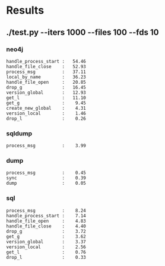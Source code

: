 # Results

## ./test.py --iters 1000 --files 100 --fds 10
### neo4j
    handle_process_start :   54.46
    handle_file_close    :   52.93
    process_msg          :   37.11
    local_by_name        :   36.23
    handle_file_open     :   20.85
    drop_g               :   16.45
    version_global       :   12.93
    get_l                :   11.10
    get_g                :    9.45
    create_new_global    :    4.31
    version_local        :    1.46
    drop_l               :    0.26
### sqldump
    process_msg          :    3.99
### dump
    process_msg          :    0.45
    sync                 :    0.39
    dump                 :    0.05
### sql
    process_msg          :    8.24
    handle_process_start :    7.14
    handle_file_open     :    4.83
    handle_file_close    :    4.40
    drop_g               :    3.72
    get_g                :    3.62
    version_global       :    3.37
    version_local        :    2.56
    get_l                :    0.76
    drop_l               :    0.33
